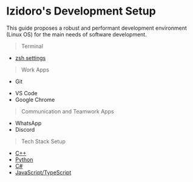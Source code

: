 # Izidoro's Development Setup

This guide proposes a robust and performant development environment (Linux OS) for the main needs of software development.


> Terminal 

- [zsh settings](/terminal/zshrc.md)

> Work Apps

- Git 
<!-- - [VIM](/terminal/vim-setup.md)  -->
- VS Code
- Google Chrome

> Communication and Teamwork Apps

- WhatsApp
- Discord 

> Tech Stack Setup

- [C++](/tech-stack/cpp.md)
- [Python](/tech-stack/python.md)
- [C#](/tech-stack/csharp.md)
- [JavaScript/TypeScript](/tech-stack/js-ts.md)
